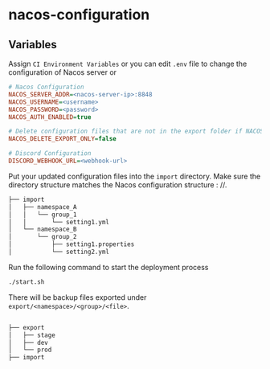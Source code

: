 # nacos-configuration

## Variables
Assign `CI Environment Variables` or you can edit `.env` file to change the configuration of Nacos server or

```ini
# Nacos Configuration
NACOS_SERVER_ADDR=<nacos-server-ip>:8848
NACOS_USERNAME=<username>
NACOS_PASSWORD=<password>
NACOS_AUTH_ENABLED=true

# Delete configuration files that are not in the export folder if NACOS_DELETE_EXPORT_ONLY is true
NACOS_DELETE_EXPORT_ONLY=false

# Discord Configuration
DISCORD_WEBHOOK_URL=<webhook-url>
```

Put your updated configuration files into the `import` directory.
Make sure the directory structure matches the Nacos configuration structure : <namespace>/<group>/<file>.

```bash
├── import
│   ├── namespace_A
│   │   └── group_1
│   │       └── setting1.yml
│   └── namespace_B
│       └── group_2
│           ├── setting1.properties
│           └── setting2.yml

```

Run the following command to start the deployment process

```sh
./start.sh
```

There will be backup files exported under `export/<namespace>/<group>/<file>`.

```bash

├── export
│   ├── stage
│   ├── dev
│   └── prod
├── import
```
